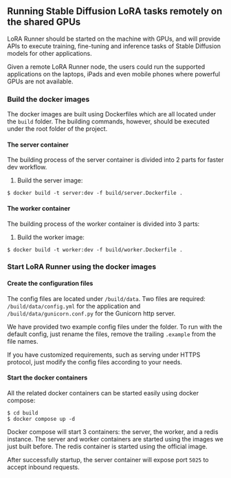 ## Running Stable Diffusion LoRA tasks remotely on the shared GPUs

LoRA Runner should be started on the machine with GPUs,
and will provide APIs to execute training, fine-tuning and inference
tasks of Stable Diffusion models for other applications.


Given a remote LoRA Runner node, the users could run the supported applications
on the laptops, iPads and even mobile phones where powerful GPUs are not available.

### Build the docker images
The docker images are built using Dockerfiles which are all located under the ```build``` folder.
The building commands, however, should be executed under the root folder of the project.

#### The server container

The building process of the server container is divided into 2 parts for faster dev workflow.

1. Build the server image:
   
```shell
$ docker build -t server:dev -f build/server.Dockerfile .
```


#### The worker container

The building process of the worker container is divided into 3 parts:

1. Build the worker image:
   
```shell
$ docker build -t worker:dev -f build/worker.Dockerfile .
```

### Start LoRA Runner using the docker images

#### Create the configuration files

The config files are located under ```/build/data```. Two files are required:
```/build/data/config.yml``` for the application and ```/build/data/gunicorn.conf.py```
for the Gunicorn http server.

We have provided two example config files under the folder. To run with the default config,
just rename the files, remove the trailing ```.example``` from the file names.

If you have customized requirements, such as serving under HTTPS protocol,
just modify the config files according to your needs.

#### Start the docker containers

All the related docker containers can be started easily
using docker compose:

```shell
$ cd build
$ docker compose up -d
```

Docker compose will start 3 containers: the server, the worker, and a redis instance.
The server and worker containers are started using the images we just built before.
The redis container is started using the official image.

After successfully startup, the server container will expose port ```5025``` to accept inbound requests.
